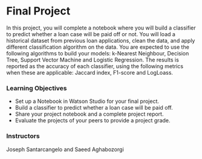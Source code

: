 # Final Project
In this project, you will complete a notebook where you will build a classifier to predict whether a loan case will be paid off or not. You will load a historical dataset from previous loan applications, clean the data, and apply different classification algorithm on the data. You are expected to use the following algorithms to build your models: k-Nearest Neighbour, Decision Tree, Support Vector Machine and Logistic Regression. The results is reported as the accuracy of each classifier, using the following metrics when these are applicable: Jaccard index, F1-score and LogLoass.

### Learning Objectives
- Set up a Notebook in Watson Studio for your final project.
- Build a classifier to predict whether a loan case will be paid off.
- Share your project notebook and a complete project report.
- Evaluate the projects of your peers to provide a project grade.

### Instructors
Joseph Santarcangelo and Saeed Aghabozorgi
